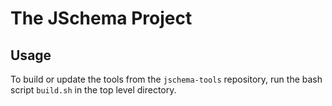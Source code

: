 The JSchema Project
====

## Usage
To build or update the tools from the `jschema-tools` repository, run the bash script `build.sh` in the top level directory.